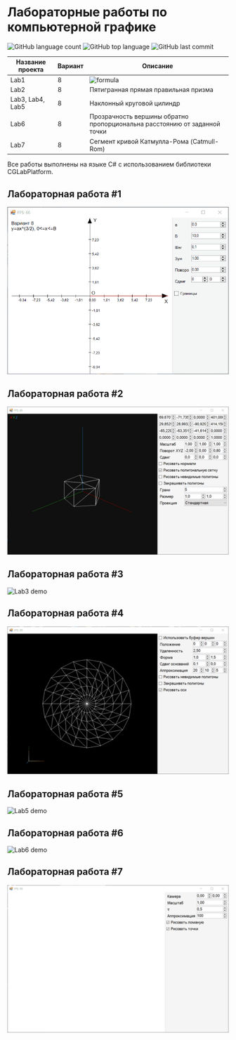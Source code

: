 # Лабораторные работы по компьютерной графике
![GitHub language count](https://img.shields.io/github/languages/count/netherquartz/ComputerGraphicsLabs)
![GitHub top language](https://img.shields.io/github/languages/top/netherquartz/computergraphicslabs)
![GitHub last commit](https://img.shields.io/github/last-commit/netherquartz/computergraphicslabs)

Название проекта | Вариант | Описание |
-----------------|---------|----------|
Lab1 | 8 | ![formula](https://render.githubusercontent.com/render/math?math=y=ax^{\frac{3}{2}},0\le%20x\le%20B) |
Lab2 | 8 | Пятигранная прямая правильная призма |
Lab3, Lab4, Lab5 | 8 | Наклонный круговой цилиндр |
Lab6 | 8 | Прозрачность вершины обратно пропорциональна расстоянию от заданной точки |
Lab7 | 8 | Сегмент кривой Катмулла-Рома (Catmull-Rom) |

Все работы выполнены на языке C# с использованием библиотеки CGLabPlatform.

## Лабораторная работа #1
![Lab1 demo](Demos/Lab1.gif)

## Лабораторная работа #2
![Lab2 demo](Demos/Lab2.gif)

## Лабораторная работа #3
![Lab3 demo](Demos/Lab3.gif)

## Лабораторная работа #4
![Lab4 demo](Demos/Lab4.gif)

## Лабораторная работа #5
![Lab5 demo](Demos/Lab5.gif)

## Лабораторная работа #6
![Lab6 demo](Demos/Lab6.gif)

## Лабораторная работа #7
![Lab7 demo](Demos/Lab7.gif)